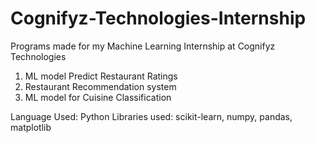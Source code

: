 # Cognifyz-Technologies-Internship

Programs made for my Machine Learning Internship at Cognifyz Technologies
1. ML model Predict Restaurant Ratings
2. Restaurant Recommendation system
3. ML model for Cuisine Classification

Language Used: Python
Libraries used: scikit-learn, numpy, pandas, matplotlib

